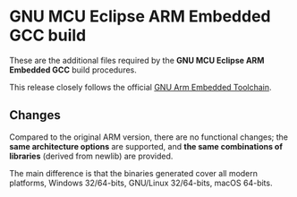 # GNU MCU Eclipse ARM Embedded GCC build

These are the additional files required by the **GNU MCU Eclipse ARM Embedded GCC** build procedures.

This release closely follows the official [GNU Arm Embedded Toolchain](https://developer.arm.com/open-source/gnu-toolchain/gnu-rm).

## Changes

Compared to the original ARM version, there are no functional changes; the **same architecture options** are supported, and **the same combinations of libraries** (derived from newlib) are provided.

The main difference is that the binaries generated cover all modern platforms, Windows 32/64-bits, GNU/Linux 32/64-bits, macOS 64-bits.

